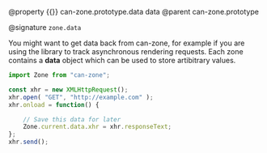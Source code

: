 @property {{}} can-zone.prototype.data data
@parent can-zone.prototype

@signature `zone.data`

You might want to get data back from can-zone, for example if you are using the library to track asynchronous rendering requests. Each zone contains a **data** object which can be used to store artibitrary values.

```js
import Zone from "can-zone";

const xhr = new XMLHttpRequest();
xhr.open( "GET", "http://example.com" );
xhr.onload = function() {

	// Save this data for later
	Zone.current.data.xhr = xhr.responseText;
};
xhr.send();
```

